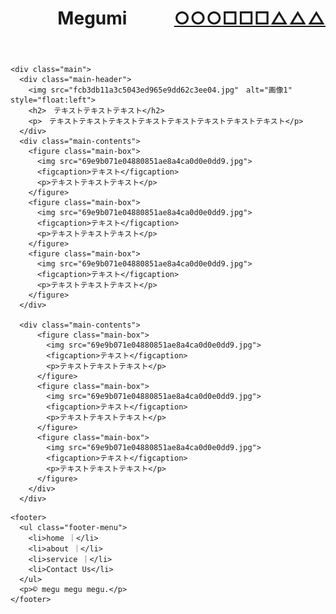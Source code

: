 <!DOCTYPE html>
<html>
  <head>
    <meta charset="utf-8">
    <title>Megumi</title>
    <link rel="stylesheet" href="stylesheet.css">
  </head>

  <body>
      <!-- header -->
    <header>
      <h1>Megumi
        <span style="float: right"><a href="tag" class="btn signup">△△△</a></span>
        <span style="float: right"><a href="tag" class="btn signup">□□□</a></span>
        <span style="float: right"><a href="tag" class="btn signup">○○○</a></span>
      </h1>
    </header>

    <div class="main">
      <div class="main-header">
        <img src="fcb3db11a3c5043ed965e9dd62c3ee04.jpg"　alt="画像1" style="float:left">
        <h2>　テキストテキストテキスト</h2>
        <p>　テキストテキストテキストテキストテキストテキストテキストテキスト</p>
      </div>
      <div class="main-contents">
        <figure class="main-box">
          <img src="69e9b071e04880851ae8a4ca0d0e0dd9.jpg">
          <figcaption>テキスト</figcaption>
          <p>テキストテキストテキスト</p>
        </figure>
        <figure class="main-box">
          <img src="69e9b071e04880851ae8a4ca0d0e0dd9.jpg">
          <figcaption>テキスト</figcaption>
          <p>テキストテキストテキスト</p>
        </figure>
        <figure class="main-box">
          <img src="69e9b071e04880851ae8a4ca0d0e0dd9.jpg">
          <figcaption>テキスト</figcaption>
          <p>テキストテキストテキスト</p>
        </figure>
      </div>

      <div class="main-contents">
          <figure class="main-box">
            <img src="69e9b071e04880851ae8a4ca0d0e0dd9.jpg">
            <figcaption>テキスト</figcaption>
            <p>テキストテキストテキスト</p>
          </figure>
          <figure class="main-box">
            <img src="69e9b071e04880851ae8a4ca0d0e0dd9.jpg">
            <figcaption>テキスト</figcaption>
            <p>テキストテキストテキスト</p>
          </figure>
          <figure class="main-box">
            <img src="69e9b071e04880851ae8a4ca0d0e0dd9.jpg">
            <figcaption>テキスト</figcaption>
            <p>テキストテキストテキスト</p>
          </figure>
        </div>
      </div>

<!-- footer -->
    <footer>
      <ul class="footer-menu">
        <li>home ｜</li>
        <li>about ｜</li>
        <li>service ｜</li>
        <li>Contact Us</li>
      </ul>
      <p>© megu megu megu.</p>
    </footer>

  </body>
</html>
